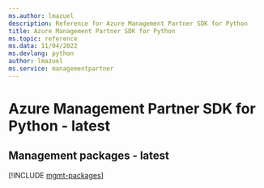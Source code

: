```yaml
---
ms.author: lmazuel
description: Reference for Azure Management Partner SDK for Python
title: Azure Management Partner SDK for Python
ms.topic: reference
ms.data: 11/04/2022
ms.devlang: python
author: lmazuel
ms.service: managementpartner
---
```

# Azure Management Partner SDK for Python - latest

## Management packages - latest
[!INCLUDE [mgmt-packages](management-partner-mgmt-index.md)]